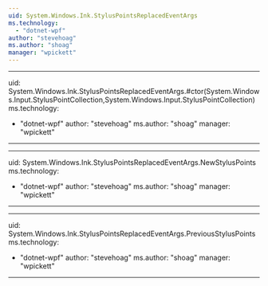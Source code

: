 ```yaml
---
uid: System.Windows.Ink.StylusPointsReplacedEventArgs
ms.technology: 
  - "dotnet-wpf"
author: "stevehoag"
ms.author: "shoag"
manager: "wpickett"
---
```


---
uid: System.Windows.Ink.StylusPointsReplacedEventArgs.#ctor(System.Windows.Input.StylusPointCollection,System.Windows.Input.StylusPointCollection)
ms.technology: 
  - "dotnet-wpf"
author: "stevehoag"
ms.author: "shoag"
manager: "wpickett"
---

---
uid: System.Windows.Ink.StylusPointsReplacedEventArgs.NewStylusPoints
ms.technology: 
  - "dotnet-wpf"
author: "stevehoag"
ms.author: "shoag"
manager: "wpickett"
---

---
uid: System.Windows.Ink.StylusPointsReplacedEventArgs.PreviousStylusPoints
ms.technology: 
  - "dotnet-wpf"
author: "stevehoag"
ms.author: "shoag"
manager: "wpickett"
---

